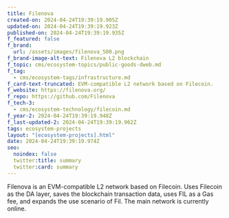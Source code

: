 ```yaml
---
title: Filenova
created-on: 2024-04-24T19:39:19.905Z
updated-on: 2024-04-24T19:39:19.923Z
published-on: 2024-04-24T19:39:19.935Z
f_featured: false
f_brand:
  url: /assets/images/filenova_500.png
f_brand-image-alt-text: Filenova L2 blockchain
f_topic: cms/ecosystem-topics/public-goods-dweb.md
f_tag:
  - cms/ecosystem-tags/infrastructure.md
f_card-text-truncated: EVM-compatible L2 network based on Filecoin.
f_website: https://filenova.org/
f_repo: https://github.com/Filenova
f_tech-3:
  - cms/ecosystem-technology/filecoin.md
f_year-2: 2024-04-24T19:39:19.948Z
f_last-updated-2: 2024-04-24T19:39:19.962Z
tags: ecosystem-projects
layout: "[ecosystem-projects].html"
date: 2024-04-24T19:39:19.974Z
seo:
  noindex: false
  twitter:title: summary
  twitter:card: summary
---
```

Filenova is an EVM-compatible L2 network based on Filecoin. Uses Filecoin as the DA layer, saves the blockchain transaction data, uses FIL as a Gas fee, and expands the use scenario of Fil. The main network is currently online.